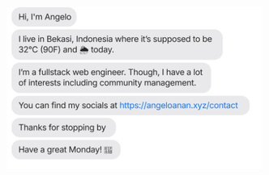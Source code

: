 [![Hi, I'm Angelo. I live in Bekasi, Indonesia. I am a fullstack web engineer. Though, I have a lot of interests including community management. You can find my socials at https://links.angelo.fyi. Thanks for stopping by, have a great day!](./out/output.svg)](https://links.angelo.fyi)